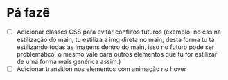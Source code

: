 # Pá fazê

- [ ] Adicionar classes CSS para evitar conflitos futuros (exemplo: no css na estilização do main, tu estiliza a img direta no main, desta forma tu tá estilizando todas as imagens dentro do main, isso no futuro pode ser problemático, o mesmo vale para outros elementos que tu for estilizar de uma forma mais genérica assim.)
- [ ] Adicionar transition nos elementos com animação no hover

